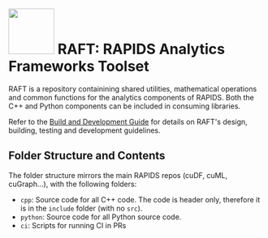 # <div align="left"><img src="https://rapids.ai/assets/images/rapids_logo.png" width="90px"/>&nbsp;RAFT: RAPIDS Analytics Frameworks Toolset</div>

RAFT is a repository containining shared utilities, mathematical operations and common functions for the analytics components of RAPIDS. Both the C++ and Python components can be included in consuming libraries.

Refer to the [Build and Development Guide](BUILD.md) for details on RAFT's design, building, testing and development guidelines.

## Folder Structure and Contents

The folder structure mirrors the main RAPIDS repos (cuDF, cuML, cuGraph...), with the following folders:

- `cpp`: Source code for all C++ code. The code is header only, therefore it is in the `include` folder (with no `src`).
- `python`: Source code for all Python source code.
- `ci`: Scripts for running CI in PRs


